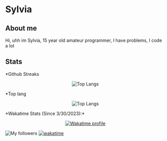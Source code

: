 # Sylvia

## About me
Hi, uhh im Sylvia, 15 year old amateur programmer, I have problems, I code a lot

## Stats
*Github Streaks
<p align="center">
    <img alt="Top Langs" src="https://github.com/anuraghazra/github-readme-stats">
</p>
*Top lang
<p align="center">
    <img alt="Top Langs" src="https://github-readme-stats.vercel.app/api/top-langs/?username=Sylvie-Dev&theme=dark">
</p>
*Wakatime Stats (Since 3/30/2023):*
<p align="center">
    <a href="https://wakatime.com/@Sylvia">
        <img alt="Wakatime profile" src="https://github-readme-stats.vercel.app/api/wakatime?username=Sylvia&layout=compact&langs_count=5&&theme=dracula&hide_border=true&bg_color=1a1c1f&icon_color=4e90f0&title=e74545&border_radius=10">
    </a>
</p>


![My followers](https://img.shields.io/github/followers/Sylvie-dev?style=social)
[![wakatime](https://wakatime.com/badge/user/188587d0-8db1-4e68-9d62-1c1a2c05f96c.svg)](https://wakatime.com/@188587d0-8db1-4e68-9d62-1c1a2c05f96c)
